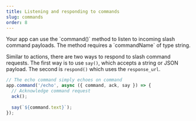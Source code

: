 ```yaml
---
title: Listening and responding to commands
slug: commands
order: 8
---
```


<div class="section-content">
Your app can use the `command()` method to listen to incoming slash command payloads. The method requires a `commandName` of type string.

Similar to actions, there are two ways to respond to slash command requests. The first way is to use `say()`, which accepts a string or JSON payload. The second is `respond()` which uses the `response_url`.
</div>

```javascript
// The echo command simply echoes on command
app.command('/echo', async ({ command, ack, say }) => {
  // Acknowledge command request
  ack();
  
  say(`${command.text}`);
});
```
